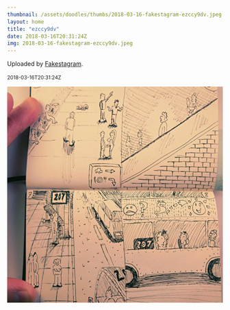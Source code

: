 ```yaml
---
thumbnail: /assets/doodles/thumbs/2018-03-16-fakestagram-ezccy9dv.jpeg
layout: home
title: "ezccy9dv"
date: 2018-03-16T20:31:24Z
img: 2018-03-16-fakestagram-ezccy9dv.jpeg
---
```


Uploaded by [Fakestagram](https://github.com/opyate/fakestagram).

<small>2018-03-16T20:31:24Z</small>

![Uploaded by Fakestagram](2018-03-16-fakestagram-ezccy9dv.jpeg)
